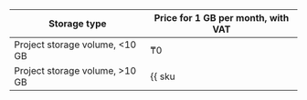 Storage type| Price for 1 GB per month, with VAT
--- | --- 
Project storage volume,  <10 GB | ₸0
Project storage volume,  >10 GB | {{ sku|KZT|nbs.network-nvme.allocated|month|string }}